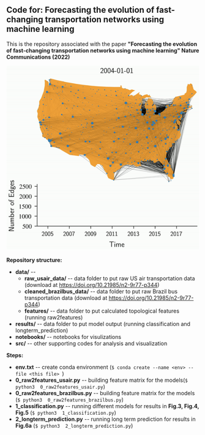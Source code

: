 
## Code for: Forecasting the evolution of fast-changing transportation networks using machine learning <br/>

This is the repository associated with the paper **"Forecasting the evolution of fast-changing transportation networks using machine learning" Nature Communications (2022)**<br/>

![Alt Text](./results/us_air.gif)

**Repository structure:** <br/>

* **data/** -- 
    * **raw_usair_data/** -- data folder to put raw US air transportation data (download at https://doi.org/10.21985/n2-9r77-p344)
    * **cleaned_brazilbus_data/** -- data folder to put raw Brazil bus transportation data (download at https://doi.org/10.21985/n2-9r77-p344)
    * **features/** -- data folder to put calculated topological features (running raw2features)
* **results/** -- data folder to put model output (running classification and longterm_prediction)
* **notebooks/** -- notebooks for visulizations 
* **src/** -- other supporting codes for analysis and visualization


**Steps:** <br/>

* **env.txt** -- create conda environment (```$ conda create --name <env> --file <this file> ```)
* **0_raw2features_usair.py** -- building feature matrix for the models(```$ python3  0_raw2features_usair.py```)
* **0_raw2features_brazilbus.py** -- building feature matrix for the models (```$ python3  0_raw2features_brazilbus.py```)
* **1_classification.py** -- running different models for results in **Fig.3, Fig.4, Fig.5** (```$ python3  1_classification.py```)
* **2_longterm_prediction.py** --  running long term prediction for results in **Fig.6a** (```$ python3  2_longterm_prediction.py```)
